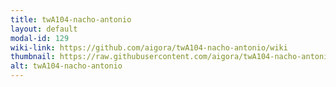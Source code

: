 ```yaml
---
title: twA104-nacho-antonio
layout: default
modal-id: 129
wiki-link: https://github.com/aigora/twA104-nacho-antonio/wiki
thumbnail: https://raw.githubusercontent.com/aigora/twA104-nacho-antonio/master/Logo.png
alt: twA104-nacho-antonio
---
```


